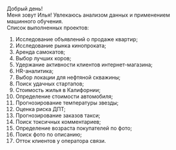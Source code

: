 Добрый день!
<br> Меня зовут Илья! Увлекаюсь анализом данных и применением машинного обучения.
<br>Список выполненных проектов:
1. Исследование объявлений о продаже квартир;
2. Исследование рынка кинопроката;
3. Аренда самокатов;
4. Выбор лучших коров;
5. Удержание активности клиентов интернет-магазина;
6. HR-аналитика;
7. Выбор локации для нефтяной скважины;
8. Поиск удачных стартапов;
9. Стоимость жилья в Калифорнии;
10. Определение стоимости автомобиля;
11. Прогнозирование температуры звезды;
12. Оценка риска ДПТ;
13. Прогнозирование заказов такси;
14. Поиск токсичных комментариев;
15. Определение возраста покупателей по фото;
16. Поиск фото по описанию;
17. Отток клиентов у оператора связи.
